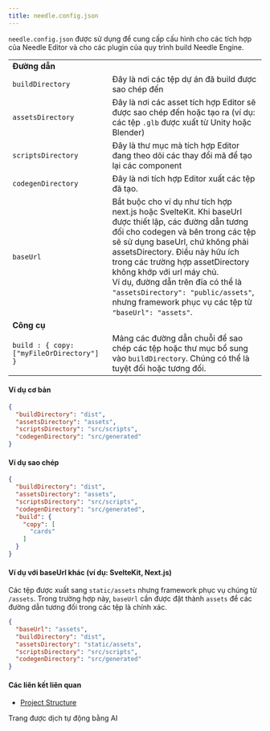 ```yaml
---
title: needle.config.json
---
```


`needle.config.json` được sử dụng để cung cấp cấu hình cho các tích hợp của Needle Editor và cho các plugin của quy trình build Needle Engine.

| | |
| --- | --- |
| **Đường dẫn** | |
| `buildDirectory` | Đây là nơi các tệp dự án đã build được sao chép đến |
| `assetsDirectory` | Đây là nơi các asset tích hợp Editor sẽ được sao chép đến hoặc tạo ra (ví dụ: các tệp `.glb` được xuất từ Unity hoặc Blender) |
| `scriptsDirectory` | Đây là thư mục mà tích hợp Editor đang theo dõi các thay đổi mã để tạo lại các component |
| `codegenDirectory` | Đây là nơi tích hợp Editor xuất các tệp đã tạo. |
| `baseUrl` | Bắt buộc cho ví dụ như tích hợp next.js hoặc SvelteKit. Khi baseUrl được thiết lập, các đường dẫn tương đối cho codegen và bên trong các tệp sẽ sử dụng baseUrl, chứ không phải assetsDirectory. Điều này hữu ích trong các trường hợp assetDirectory không khớp với url máy chủ.<br/>Ví dụ, đường dẫn trên đĩa có thể là `"assetsDirectory": "public/assets"`, nhưng framework phục vụ các tệp từ `"baseUrl": "assets"`. |
| **Công cụ** | |
| `build : { copy: ["myFileOrDirectory"] }` | Mảng các đường dẫn chuỗi để sao chép các tệp hoặc thư mục bổ sung vào `buildDirectory`. Chúng có thể là tuyệt đối hoặc tương đối. |

#### Ví dụ cơ bản
```json
{
  "buildDirectory": "dist",
  "assetsDirectory": "assets",
  "scriptsDirectory": "src/scripts",
  "codegenDirectory": "src/generated"
}
```

#### Ví dụ sao chép
```json
{
  "buildDirectory": "dist",
  "assetsDirectory": "assets",
  "scriptsDirectory": "src/scripts",
  "codegenDirectory": "src/generated",
  "build": {
    "copy": [
      "cards"
    ]
  }
}
```

#### Ví dụ với baseUrl khác (ví dụ: SvelteKit, Next.js)
Các tệp được xuất sang `static/assets` nhưng framework phục vụ chúng từ `/assets`. Trong trường hợp này, `baseUrl` cần được đặt thành `assets` để các đường dẫn tương đối trong các tệp là chính xác.

```json
{
  "baseUrl": "assets",
  "buildDirectory": "dist",
  "assetsDirectory": "static/assets",
  "scriptsDirectory": "src/scripts",
  "codegenDirectory": "src/generated"
}
```

#### Các liên kết liên quan
- [Project Structure](../project-structure.md)

Trang được dịch tự động bằng AI